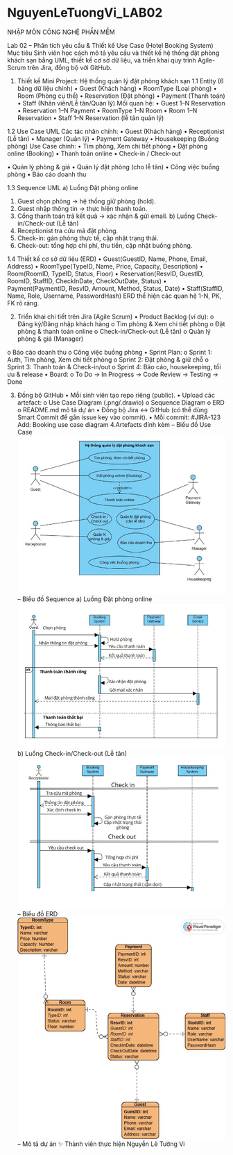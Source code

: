 # NguyenLeTuongVi_LAB02
NHẬP MÔN CÔNG NGHỆ PHẦN MỀM

Lab 02 – Phân tích yêu cầu & Thiết kế Use Case (Hotel Booking System)
Mục tiêu
Sinh viên học cách mô tả yêu cầu và thiết kế hệ thống đặt phòng khách sạn bằng UML,
thiết kế cơ sở dữ liệu, và triển khai quy trình Agile-Scrum trên Jira, đồng bộ với GitHub.

1. Thiết kế Mini Project: Hệ thống quản lý đặt phòng khách sạn
1.1 Entity (6 bảng dữ liệu chính)
• Guest (Khách hàng)
• RoomType (Loại phòng)
• Room (Phòng cụ thể)
• Reservation (Đặt phòng)
• Payment (Thanh toán)
• Staff (Nhân viên/Lễ tân/Quản lý)
Mối quan hệ:
• Guest 1–N Reservation
• Reservation 1–N Payment
• RoomType 1–N Room
• Room 1–N Reservation
• Staff 1–N Reservation (lễ tân quản lý)

1.2 Use Case UML
Các tác nhân chính:
• Guest (Khách hàng)
• Receptionist (Lễ tân)
• Manager (Quản lý)
• Payment Gateway
• Housekeeping (Buồng phòng)
Use Case chính:
• Tìm phòng, Xem chi tiết phòng
• Đặt phòng online (Booking)
• Thanh toán online
• Check-in / Check-out

• Quản lý phòng & giá
• Quản lý đặt phòng (cho lễ tân)
• Công việc buồng phòng
• Báo cáo doanh thu

1.3 Sequence UML
a) Luồng Đặt phòng online
1. Guest chọn phòng → hệ thống giữ phòng (hold).
2. Guest nhập thông tin → thực hiện thanh toán.
3. Cổng thanh toán trả kết quả → xác nhận & gửi email.
b) Luồng Check-in/Check-out (Lễ tân)
1. Receptionist tra cứu mã đặt phòng.
2. Check-in: gán phòng thực tế, cập nhật trạng thái.
3. Check-out: tổng hợp chi phí, thu tiền, cập nhật buồng phòng.

1.4 Thiết kế cơ sở dữ liệu (ERD)
• Guest(GuestID, Name, Phone, Email, Address)
• RoomType(TypeID, Name, Price, Capacity, Description)
• Room(RoomID, TypeID, Status, Floor)
• Reservation(ResvID, GuestID, RoomID, StaffID, CheckInDate, CheckOutDate,
Status)
• Payment(PaymentID, ResvID, Amount, Method, Status, Date)
• Staff(StaffID, Name, Role, Username, PasswordHash)
ERD thể hiện các quan hệ 1-N, PK, FK rõ ràng.

2. Triển khai chi tiết trên Jira (Agile Scrum)
• Product Backlog (ví dụ):
o Đăng ký/Đăng nhập khách hàng
o Tìm phòng & Xem chi tiết phòng
o Đặt phòng & thanh toán online
o Check-in/Check-out (Lễ tân)
o Quản lý phòng & giá (Manager)

o Báo cáo doanh thu
o Công việc buồng phòng
• Sprint Plan:
o Sprint 1: Auth, Tìm phòng, Xem chi tiết phòng
o Sprint 2: Đặt phòng & giữ chỗ
o Sprint 3: Thanh toán & Check-in/out
o Sprint 4: Báo cáo, housekeeping, tối ưu & release
• Board:
o To Do → In Progress → Code Review → Testing → Done

3. Đồng bộ GitHub
• Mỗi sinh viên tạo repo riêng (public).
• Upload các artefact:
o Use Case Diagram (.png/.drawio)
o Sequence Diagram
o ERD
o README.md mô tả dự án
• Đồng bộ Jira ↔ GitHub (có thể dùng Smart Commit để gắn issue key vào commit).
• Mỗi commit: #JIRA-123 Add: Booking use case diagram
4.Artefacts đính kèm
– Biểu đồ Use Case
![alt text](usecases.jpg)
– Biểu đồ Sequence
a) Luồng Đặt phòng online
![alt text](sequence_a.jpg)
b) Luồng Check-in/Check-out (Lễ tân)
![alt text](sequence_b.jpg)
– Biểu đồ ERD
![alt text](ERD.jpg)
– Mô tả dự án
✨ Thành viên thực hiện
Nguyễn Lê Tường Vi
